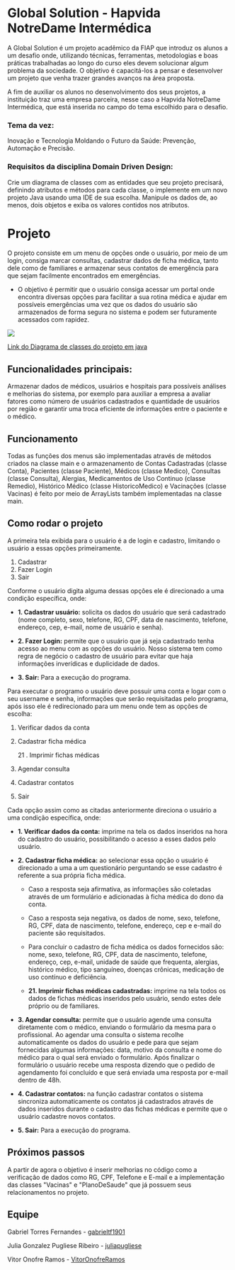 # Global Solution - Hapvida NotreDame Intermédica
A Global Solution é um projeto acadêmico da FIAP que introduz os alunos a um desafio onde, utilizando técnicas, ferramentas, metodologias e boas práticas trabalhadas ao longo do curso eles devem solucionar algum problema da sociedade. O objetivo é capacitá-los a pensar e desenvolver um projeto que venha trazer grandes avanços na área proposta. 

A fim de auxiliar os alunos no desenvolvimento dos seus projetos, a instituição traz uma empresa parceira, nesse caso a Hapvida NotreDame Intermédica, que está inserida no campo do tema escolhido para o desafio.

### Tema da vez: 
Inovação e Tecnologia Moldando o Futuro da Saúde: Prevenção, Automação e Precisão.

### Requisitos da disciplina Domain Driven Design:
Crie um diagrama de classes com as entidades que seu projeto precisará, definindo atributos e métodos para cada classe, o implemente em um novo projeto Java usando uma IDE de sua escolha. Manipule os dados de, ao menos, dois objetos e exiba os valores contidos nos atributos.

# Projeto 

O projeto consiste em um menu de opções onde o usuário, por meio de um login, consiga marcar consultas, cadastrar dados de ficha médica, tanto dele como de familiares e armazenar seus contatos de emergência para que sejam facilmente encontrados em emergências.

- O objetivo é permitir que o usuário consiga acessar um portal onde encontra diversas opções para facilitar a sua rotina médica e ajudar em possíveis emergências uma vez que os dados do usuário são armazenados de forma segura no sistema e podem ser futuramente acessados com rapidez.

<img src="https://github.com/juliapugliese/Global_Java/blob/main/Diagrama_Classes.svg"/>

[Link do Diagrama de classes do projeto em java](https://viewer.diagrams.net/?tags=%7B%7D&highlight=0000ff&edit=_blank&layers=1&nav=1&title=Diagrama_Classes.svg#R7Z1tc5u6EoB%2FjWd6P7jDu%2B2PiZO0PTfp7WnapufTHQUUmwYjB%2BQm6a8%2FAiNs0PqNgIiDZjrnBFkI0LNadlcr0TPHs6cPEZpPr4iHg56heU8986xnGLpma%2Bx%2FSclzVuKM9GXJJPK9rGxVcO3%2FwfzUrHThezguVKSEBNSfFwtdEobYpYUyFEXksVjtjgTFq87RBAsF1y4KxNIb36PTZenQGKzKP2J%2FMuVXZg%2B4%2FGWGeOXsSeIp8sjjWpF53jPHESF0%2BdfsaYyDpPd4v9x8er4JLu%2BdD3%2F9HT%2Bg76f%2F%2Ffb5R3%2FZ2MUhp%2BSPEOGQVm76o371a3T%2ByTgxzs8%2BWc%2FfLr5datkp2m8ULLL%2Byp6VPvMOjMgi9HDSiNYzTx%2BnPsXXc%2BQmvz4ymWFlUzoL2JHO%2FoxpRO7xmAQkYiUhCVm10z1vP3vM3zii%2BGkNXvY4HzCZYRo9syr8VzO7%2FUw2%2B84oK3hcI61lZdN1yiaviTLxmuStr7qQ%2FZH1Ityjf%2B7vLj7%2BsH79nH%2B5%2BPtR%2B3By%2B1cf6NExCSkSujV%2B9GcBSvvnjlW4zn5J%2BhgF%2FiRkf7usvzDrx9OkS3wm0ifZD5Qk3e5O%2FcC7RM9kkTxVTJF7z49OpyTy%2FyTXXYFBEc1Gp%2BEUalwnZ2aXjnDM6nzhqPS86BLFNKvjkiBA89i%2FTW84qTJD0cQPTwmlZMYbKkhNPnS0XEb4YExvLuuLCz8IuOx4%2BA4tAtqg%2BNiOXRQfW5Qe3YGkx7E2C092ua9Ml6Fwwroov55RElfd2vN6jFfhcihgYhEiik%2BTTo4Fkc0ftboU64IU90PW6Pd4gSKfsF965gn77zWN%2FHAiyDYDQNfkOMB3dKMUx0yXsDYu0zpn1qrka9YBSRFh594FqQRNfc%2FDYSphFFF0m4%2BaOfFDmvaQfcr%2BsX4ca%2B%2Ftns1uaMyO9dUx%2B5dUjygbmUwYkZ%2FKFWYS%2FohjWOK2DvXdEvdcBHko8CrK6eSmf%2FpzEdzce59i%2F3P045%2F%2F%2F3gAlFM%2FxuEUKaDVgNpGy0CBceqRkGSvnAzqF9b9yatEYd0T62AoD%2BuD9%2BfaObs9p7OzMb19urduRld92xa53qGZH%2FjsWeMM7NjonWiXPusJw0lflCvOzmTVPYr3Tt66ZskDDt6ytdsOD%2FzUWBSM7XVDagfZGWOUNMdRfktIn%2FV1Abcp4jYBtAG6xcEXEvvUJ0n70bJuCXlrVM097athQ1DFQexGbACnyvndf9To3JujRHUM3rIjgLzw3Sm6wh4jI3BUnl3bnp0%2BMAuelgl4doZtQRK0RRds9uzKgQhz%2BCo8O9BihEyL1LULfQ95%2BBotPHwR4YcFXjchu%2B0XOHsL4GZHb4O8NeQX2KLK6qMAs8HMmQrW4wn%2FudvG48GsAR9QMuuByJr6c3LNtNSCGY1kyVoN5ApwAU9QMtyhCNcjOHTROCJhan4oslXIQj6fZLQjEe0sNSldlEZw%2FHCxwruuqpeG54z1CFHqugavUC53B4jCThldZra7JEXLA%2BzCO%2Fp%2Fcxwhl%2BD4fOxHi%2BR1HSsBOFQA7LaNMweK2uI7P4neub7S6FXBDiVaYuAtiwpdgNf1KN7hrpS2pwnWVBRPF0erizyUdEK0FgbqbkDvcKS6RA0Mzq84YrwdYnqRT7kouvvTtdp2iPeYTMGhd5Ikl7Ejz0czEnrfpn7S4eyHJFaZdTc74pFVq6i1i1FQsS%2B3BTJjsohcvLvPKYommG4RYyN7UuwVcuBENFAcMsIBov7v9RO3xj2%2FJKK3HmMtxTx5u7yJ5VNmZ62ICg2ZWrEhXSs1tOwGoaG6AqK6aI5%2FLFvjKsLfe10Rfsd0ikIzACLuIyDiXjF3y7ZLQvo6crdggd6QvLV0HlEHs7e2j%2FsXpW9BMtbYi80EIkZTEs%2F9RFd0MchbE1gojUsqWAsICXmsG%2FMhq%2BBWhgslc8mFK9qjfZfM5kES6SV5OpcieyhZMG1LKlrdENAK%2BDoU8amLK5S4BXGtIeQD37IpYM3DAyXf4N3Sl3mgXhciBLUBblsn66JOzvMflLPXe93OnjUa7ed8DbeIzxvx9YBsLhct4g5OIm0f58ezRocHx5VNUSfWfVfqNGZSiElauUmRvXmUKVGBq1NRN9cHVkzQ%2BoqTNB4VNn79loQJiI9hA%2BKjc0%2FvDZsSQHAxCRsrS6I4zl%2BWBC418AQZh2Q2Zy9pNQ1QnSuY8C2TqyFGi5WF%2BGKsYKq3RAvREKftcgtxLeH3e8xzg1XsqQrmYdtamQ9WiekpSX4ItzZxcEsez1cFrBH2VD%2Bz89KDf5LTGKfs8Owpv1xy9Nx7ac7LVtO%2FjVwWZ1Q0C22r1MS%2BuSwW31aKR6q4vbcjl4XBRs9r1bKBtPGG7dKCQyubGV7J5bLFWg1EQ4yKtyq4dQug9noEMLcxjkYALW3rfQn19cPqm2ahfkMCvkfk7ZgFPHtXrqcVbks%2FbGMg2OWsQj4Vd3BWIZ915w0NmhkIlnPgQNC2DoRmBNsUHYZ0EwpKYkHAVZCq7SCVXhKpPrh9gQnYrPm86pvYmA4W5Q3JjSqaURzpL4pSQbLVXFKj6A%2F1KWaAks1DFdVqVKEYlVyqakerBrBCMSoIa1MxKlOMKMd%2B6CY7EfzJNrZKbQrtHR%2Bw2iLG0Wc0w50NUR1OGQpRNTV44eVxwM5lPBTJIXdiRVxNQPPZw9aIig6AWtr0Ss1%2F0yiZ%2F87e5v%2Bb2pcalGPA%2Bmf1uZXIffm3rZS2DvBXaffDe9yKKLvpyNXDU6bFDxsNwBomHM%2Bx6zNWydaCimw1svsa%2FY2RBRx0l%2FUBew2i%2BGSCQy%2BxDVdL1IRdi8ZZ5Q5tVVQPeXCPMqno95jy65AXXxNVaAeyhrx48I7F0AxKR3HEB2onfLu6YLatnYH1AiuFq7y73uvy7uxhybvLtz8pCJAtCpC%2B7ZNVb8S7A3ayVe5dYZC%2FzL8DxKo5vQTsXDvPv1Cide7TNDVxBf08qVw3bVu7yijfEFtUTA%2Fx8GQyBTLK0%2F1HVoaEct0rkYU9OKlogZDpjFD%2FdwcXgNQFFXTgpEIVQzICvq775RW4QjtDQ1ybcsyBDOuyZ74ymDSPuTcxP%2B6sx14Bs9O6ThYjMBsNYeWyt%2B2y558y5y67rgP6H%2FrMtDkwNkvQ23DZDWAaT7nshUH%2BIpcdEqvG9BLfuVnNydZEFHLW5RIF9h6M8ZOy%2FasShVx1uUQBhRtNlMKtAhP0zuXSBL7T587vFM5KOCG%2FXC5O0YFL42ifUez6y%2B91dXEn37r4Qv65XL7QpxY7u1alLqzQd5vkYgWmqvAM%2BYFiWtWVgb7aJJcpME2FQw9H2FXWb2WsZtsGkw1MZ7h4rgymagGHtg0mGzCY7lYf4MqxXqyXKbx74oUWksnFC376IF8luClbOPu929nCh%2FM2oWVmUnkDG00I%2BLo%2BL1mBK5RjCnFtal4S2HQhXw%2FKJ666mzNcAajVumJud6sj1ulTMiEhChrc74gro1f9GUWLz1%2BXY1gv%2FYwid6rr%2F4oiLFBiZOSYBWqrnOzcQKvFneSs0mR1WYPsK06Otr2durbPGhUvM3C23lW5erZ3TF2bZ8HrGsWX35uTbK6EdqrKNiW7lBXRN%2B2SvbOvbJf3YOsbZaVbk3Q7o2HxQpaxfXc4i6chbTihIQk3RYHeKYFFiV3VuSSpMZ4I9S9M6XMm8GhBSVHkJSjnrbK%2BU4YPk9cXy8ZQBmnR7NPevw8F%2FJnlvkZrZ65Z7pOleWAbDfLE5k5kIV6Kxcr94%2FlcIVnmuq2leGVFhwnMAR%2BF4LPA%2BZaMortlAcZ5WWnUt5JetKUUpTIl2xBjl3IpiZNGilKZkgFMyculJE4D6d1GZNlFGwNSd9AC5sYQDcSg4ZEgSmNPy5DhSGsQWdm3NwHdJxeZ6BMpZFuRGcO2kRkisqN5Xa1RaxKapRVVI7DxmtSX10CcHT2%2BYdYkMLsU7QIWZsgdZOJ85%2FHYhLJUozEoh18AbHLHmZhTfXzjrOHXWSkwpQOpI3KHmgplAO6XPSph0oyWh5boJR%2FJ0GrMyND3YCR3KB2tjyxL%2FZU%2Fq9S32lZ%2FQ9FpPh71JwubMypGo%2Fpmc%2BEodhgRQtfj9RGaT6%2BIh5Ma%2FwI%3D)


## Funcionalidades principais:

Armazenar dados de médicos, usuários e hospitais para possíveis análises e melhorias do sistema, por exemplo para auxiliar a empresa a avaliar fatores como número de usuários cadastrados e quantidade de usuários por região e garantir uma troca eficiente de informações entre o paciente e o médico.


## Funcionamento
Todas as funções dos menus são implementadas através de métodos criados na classe main e o armazenamento de Contas Cadastradas (classe Conta), Pacientes (classe Paciente), Médicos (classe Medico), Consultas (classe Consulta), Alergias, Medicamentos de Uso Continuo (classe Remedio), Histórico Médico (classe HistoricoMedico) e Vacinações (classe Vacinas) é feito por meio de ArrayLists também implementadas na classe main.


## Como rodar o projeto
A primeira tela exibida para o usuário é a de login e cadastro, limitando o usuário a essas opções primeiramente.
1. Cadastrar
2. Fazer Login
0. Sair

Conforme o usuário digita alguma dessas opções ele é direcionado a uma condição específica, onde: 

- **1. Cadastrar usuário:** solicita os dados do usuário que será cadastrado (nome completo, sexo, telefone, RG, CPF, data de nascimento, telefone, endereço, cep, e-mail, nome de usuário e senha).

- **2. Fazer Login:** permite que o usuário que já seja cadastrado tenha acesso ao menu com as opções do usuário. Nosso sistema tem como regra de negócio o cadastro de usuário para evitar que haja informações inverídicas e duplicidade de dados.

- **3. Sair:** Para a execução do programa.

Para executar o programo o usuário deve possuir uma conta e logar com o seu username e senha, informações que serão requisitadas pelo programa, após isso ele é redirecionado para um menu onde tem as opções de escolha: 

1. Verificar dados da conta 
	
2. Cadastrar ficha médica 
	
    21 . Imprimir fichas médicas 

3. Agendar consulta 

4. Cadastrar contatos 

0. Sair

Cada opção assim como as citadas anteriormente direciona o usuário a uma condição específica, onde: 

- **1. Verificar dados da conta:** imprime na tela os dados inseridos na hora do cadastro do usuário, possibilitando o acesso a esses dados pelo usuário. 


- **2. Cadastrar ficha médica:** ao selecionar essa opção o usuário é direcionado a uma a um questionário perguntando se esse cadastro é referente a sua própria ficha médica.
    - Caso a resposta seja afirmativa, as informações são coletadas através de um formulário e adicionadas à ficha médica do dono da conta. 
    - Caso a resposta seja negativa, os dados de nome, sexo, telefone, RG, CPF, data de nascimento, telefone, endereço, cep e e-mail do paciente são requisitados. 

    - Para concluir o cadastro de ficha médica os dados fornecidos são:  nome, sexo, telefone, RG, CPF, data de nascimento, telefone, endereço, cep, e-mail, unidade de saúde que frequenta, alergias, histórico médico, tipo sanguíneo, doenças crônicas, medicação de uso contínuo e deficiência.


    - **21. Imprimir fichas médicas cadastradas:** imprime na tela todos os dados de fichas médicas inseridos pelo usuário, sendo estes dele próprio ou de familiares. 

- **3. Agendar consulta:** permite que o usuário agende uma consulta diretamente com o médico, enviando o formulário da mesma para o profissional. Ao agendar uma consulta o sistema recolhe automaticamente os dados do usuário e pede para que sejam fornecidas algumas informações: data, motivo da consulta e nome do médico para o qual será enviado o formulário. Após finalizar o formulário o usuário recebe uma resposta dizendo que o pedido de agendamento foi concluído e que será enviada uma resposta por e-mail dentro de 48h.

- **4. Cadastrar contatos:** na função cadastrar contatos o sistema sincroniza automaticamente os contatos já cadastrados através de dados inseridos durante o cadastro das fichas médicas e permite que o usuário cadastre novos contatos.   

- **5. Sair:** Para a execução do programa.

## Próximos passos

A partir de agora o objetivo é inserir melhorias no código como a verificação de dados como RG, CPF, Telefone e E-mail e a implementação das classes "Vacinas" e "PlanoDeSaude" que já possuem seus relacionamentos no projeto.

## Equipe

Gabriel Torres Fernandes - [gabrieltf1901](https://github.com/gabrieltf1901)

Julia Gonzalez Pugliese Ribeiro - [juliapugliese](https://github.com/juliapugliese) 

Vitor Onofre Ramos - [VitorOnofreRamos](https://github.com/VitorOnofreRamos) 
